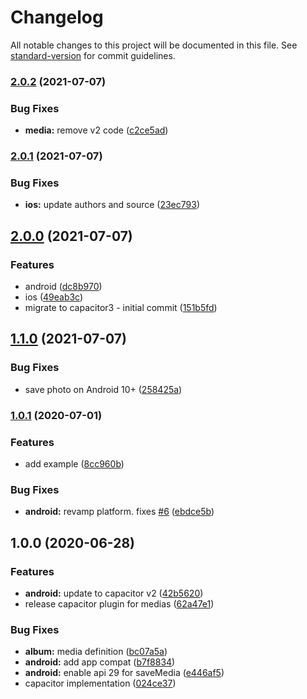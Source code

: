 # Changelog

All notable changes to this project will be documented in this file. See [standard-version](https://github.com/conventional-changelog/standard-version) for commit guidelines.

### [2.0.2](https://github.com/SimpliField/capacitor-media/compare/v2.0.1...v2.0.2) (2021-07-07)


### Bug Fixes

* **media:** remove v2 code ([c2ce5ad](https://github.com/SimpliField/capacitor-media/commit/c2ce5ad3ea31754e90c7bb0a382dd50bf1eadea7))

### [2.0.1](https://github.com/SimpliField/capacitor-media/compare/v2.0.0...v2.0.1) (2021-07-07)


### Bug Fixes

* **ios:** update authors and source ([23ec793](https://github.com/SimpliField/capacitor-media/commit/23ec7938ffea46f69707567dd532774290103bdc))

## [2.0.0](https://github.com/SimpliField/capacitor-media/compare/v1.1.0...v2.0.0) (2021-07-07)


### Features

* android ([dc8b970](https://github.com/SimpliField/capacitor-media/commit/dc8b970e64d067f718936f07429ac1d14f3cd948))
* ios ([49eab3c](https://github.com/SimpliField/capacitor-media/commit/49eab3c32c92e3b4c101da37b775c008d4998f21))
* migrate to capacitor3 - initial commit ([151b5fd](https://github.com/SimpliField/capacitor-media/commit/151b5fd9f3a772bf288c332ab23c69e4c2249f77))

## [1.1.0](https://github.com/capacitor-community/media/compare/v1.0.1...v1.1.0) (2021-07-07)


### Bug Fixes

* save photo on Android 10+ ([258425a](https://github.com/capacitor-community/media/commit/258425a3c3ede3dc0091154a9a7bdbbaeaf4a877))

### [1.0.1](https://github.com/capacitor-community/media/compare/v1.0.0...v1.0.1) (2020-07-01)

### Features

- add example ([8cc960b](https://github.com/capacitor-community/media/commit/8cc960badb058d2070f313f41def4577dedcc136))

### Bug Fixes

- **android:** revamp platform. fixes [#6](https://github.com/capacitor-community/media/issues/6) ([ebdce5b](https://github.com/capacitor-community/media/commit/ebdce5bc400447fbb54c50412842ca0ae5ea6920))

## 1.0.0 (2020-06-28)

### Features

- **android:** update to capacitor v2 ([42b5620](https://github.com/capacitor-community/media/commit/42b56204e5b9aeee7b66934774a174f4b6ab8afb))
- release capacitor plugin for medias ([62a47e1](https://github.com/capacitor-community/media/commit/62a47e16dfdd8070657d206fda0e8de981ecae9e))

### Bug Fixes

- **album:** media definition ([bc07a5a](https://github.com/capacitor-community/media/commit/bc07a5aec2608c28f5b821ec1c774bac17598435))
- **android:** add app compat ([b7f8834](https://github.com/capacitor-community/media/commit/b7f8834d8ba372fa521e800383de38ace35d1321))
- **android:** enable api 29 for saveMedia ([e446af5](https://github.com/capacitor-community/media/commit/e446af568d60fdbe8809e10559a059ad94ab1ece))
- capacitor implementation ([024ce37](https://github.com/capacitor-community/media/commit/024ce37f2a14d3da676cad464af5f0d1eb5fb2a3))
